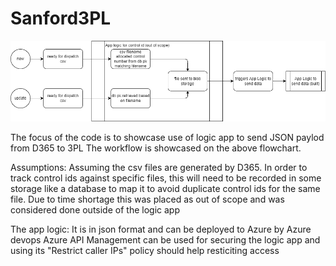 # Sanford3PL

![alt text](flowchart.png)

The focus of the code is to showcase use of logic app to send JSON paylod from D365 to 3PL
The workflow is showcased on the above flowchart.

Assumptions:
Assuming the csv files are generated by D365.
In order to track control ids against specific files, this will need to be recorded in some storage like a database to map it to avoid duplicate control ids for the same file. Due to time shortage this was placed as out of scope and was considered done outside of the logic app

The app logic:
It is in json format and can be deployed to Azure by Azure devops
Azure API Management can be used for securing the logic app and using its "Restrict caller IPs" policy should help resticiting access

